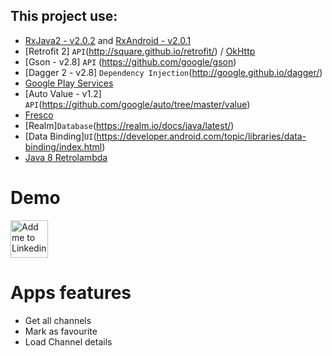 ## This project use:
- [RxJava2 - v2.0.2](https://github.com/ReactiveX/RxJava) and [RxAndroid - v2.0.1](https://github.com/ReactiveX/RxAndroid)
- [Retrofit 2] `API`(http://square.github.io/retrofit/) / [OkHttp](http://square.github.io/okhttp/)
- [Gson - v2.8] `API` (https://github.com/google/gson)
- [Dagger 2 - v2.8] `Dependency Injection`(http://google.github.io/dagger/)
- [Google Play Services](https://developers.google.com/android/guides/overview)
- [Auto Value - v1.2] `API`(https://github.com/google/auto/tree/master/value)
- [Fresco](https://github.com/facebook/fresco)
- [Realm]`Database`(https://realm.io/docs/java/latest/)
- [Data Binding]`UI`(https://developer.android.com/topic/libraries/data-binding/index.html)
- [Java 8 Retrolambda](https://github.com/orfjackal/retrolambda)

# Demo
  <img alt="Add me to Linkedin" src="https://i.gyazo.com/c4315c85f9d8d9c0fd4310074661d118.gif" height="60" width="60"/>

# Apps features
* Get all channels
* Mark as favourite
* Load Channel details